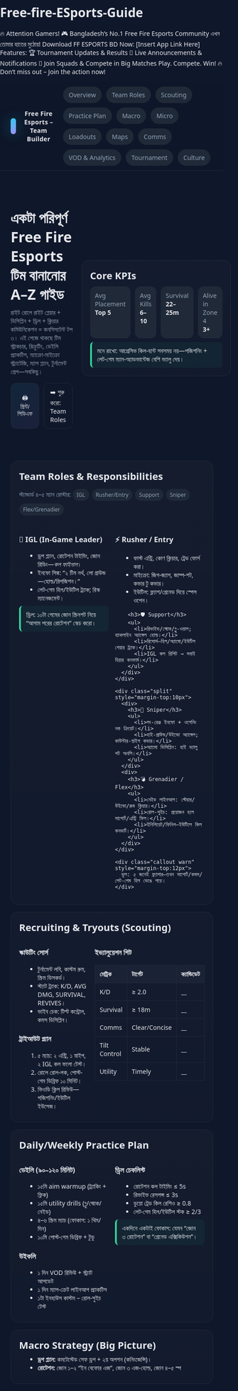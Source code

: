 # Free-fire-ESports-Guide
🔥 Attention Gamers! 🎮 Bangladesh’s No.1 Free Fire Esports Community এখন তোমার হাতের মুঠোয়!  Download FF ESPORTS BD Now: [Insert App Link Here]  Features: 🏆 Tournament Updates &amp; Results 📢 Live Announcements &amp; Notifications 👥 Join Squads &amp; Compete in Big Matches  Play. Compete. Win! 🔥 Don’t miss out – Join the action now!
<!DOCTYPE html>
<html lang="bn">
<head>
<meta charset="utf-8" />
<meta name="viewport" content="width=device-width, initial-scale=1" />
<title>Free Fire Esports – সম্পূর্ণ টিম বিল্ডিং গাইড (A–Z)</title>
<meta name="description" content="Free Fire Esports টিম তৈরি, রোল ডিফাইন, স্কাউটিং, ট্রেনিং, স্ট্র্যাটেজি, টুর্নামেন্ট প্রেপ – সবকিছু এক পেজে।" />
<style>
  :root{
    --bg:#0f172a;        /* slate-900 */
    --card:#111827;      /* gray-900 */
    --muted:#94a3b8;     /* slate-400 */
    --text:#e5e7eb;      /* gray-200 */
    --brand:#22d3ee;     /* cyan-400 */
    --accent:#a78bfa;    /* violet-400 */
    --ok:#34d399;        /* emerald-400 */
    --warn:#f59e0b;      /* amber-500 */
    --bad:#f43f5e;       /* rose-500 */
    --chip:#1f2937;      /* gray-800 */
    --border:#1f2937;
  }
  *{box-sizing:border-box}
  html,body{margin:0;padding:0;background:radial-gradient(1200px 600px at 80% -10%, rgba(34,211,238,.15), transparent 60%), radial-gradient(1000px 500px at 10% -10%, rgba(167,139,250,.12), transparent 60%), var(--bg); color:var(--text); font-family: ui-sans-serif, system-ui, -apple-system, Segoe UI, Roboto, Helvetica, Arial, Noto Sans, "Apple Color Emoji","Segoe UI Emoji";}
  a{color:var(--brand); text-decoration:none}
  a:hover{text-decoration:underline}
  .container{max-width:1100px; margin:0 auto; padding:24px}
  header{
    position:sticky; top:0; z-index:50;
    backdrop-filter: blur(10px);
    background:rgba(15,23,42,.7);
    border-bottom:1px solid var(--border);
  }
  .nav{display:flex; align-items:center; gap:16px; justify-content:space-between; padding:10px 24px}
  .brand{display:flex; align-items:center; gap:12px}
  .logo{width:36px;height:36px;border-radius:12px; background:linear-gradient(135deg,var(--brand),var(--accent)); box-shadow:0 0 30px rgba(34,211,238,.35)}
  .title{font-weight:800; letter-spacing:.3px}
  .toc{display:flex; flex-wrap:wrap; gap:10px}
  .chip{padding:8px 12px; border-radius:999px; background:var(--chip); border:1px solid var(--border); color:var(--muted); font-size:14px; cursor:pointer}
  .chip:hover{color:var(--text); border-color:var(--accent)}
  .hero{display:grid; grid-template-columns:1.2fr .8fr; gap:20px; padding:28px 24px; align-items:center}
  .hero h1{font-size:32px; margin:0 0 10px}
  .hero p{color:var(--muted); margin:0}
  .cta-row{display:flex; gap:10px; margin-top:16px}
  .btn{padding:10px 14px; border:1px solid var(--border); border-radius:12px; background:linear-gradient(135deg,rgba(34,211,238,.08),rgba(167,139,250,.08)); color:var(--text); cursor:pointer}
  .btn:hover{border-color:var(--brand)}
  .btn-ghost{background:transparent}
  .grid{display:grid; grid-template-columns:repeat(12,1fr); gap:16px; margin-top:20px}
  .card{grid-column:span 12; background:linear-gradient(180deg, rgba(255,255,255,.02), rgba(255,255,255,.01)); border:1px solid var(--border); border-radius:16px; padding:18px}
  .card h2{margin:0 0 8px; font-size:22px}
  .muted{color:var(--muted); font-size:14px}
  .split{display:grid; grid-template-columns:1fr 1fr; gap:14px}
  .kpi{display:grid; grid-template-columns:repeat(4,1fr); gap:10px; margin-top:10px}
  .kpi .tile{background:var(--chip); border:1px solid var(--border); border-radius:12px; padding:10px}
  ul,ol{margin:8px 0 8px 18px}
  code.k{background:var(--chip); padding:2px 6px; border-radius:6px; border:1px solid var(--border)}
  table{width:100%; border-collapse:collapse; margin-top:8px; font-size:14px}
  th,td{border:1px solid var(--border); padding:10px; text-align:left}
  th{background:rgba(255,255,255,.03)}
  .tag{display:inline-block; padding:4px 8px; border-radius:999px; background:var(--chip); border:1px solid var(--border); font-size:12px; color:var(--muted); margin-right:6px; margin-bottom:6px}
  .callout{border-left:4px solid var(--ok); padding:10px 12px; background:rgba(52,211,153,.05); border-radius:8px; margin-top:8px}
  .warn{border-left-color:var(--warn); background:rgba(245,158,11,.06)}
  .bad{border-left-color:var(--bad); background:rgba(244,63,94,.06)}
  footer{margin:36px 0 24px; color:var(--muted); text-align:center}
  /* responsive */
  @media (max-width:900px){ .hero{grid-template-columns:1fr} .split{grid-template-columns:1fr} .kpi{grid-template-columns:repeat(2,1fr)} }
</style>
</head>
<body>

<header>
  <div class="nav">
    <div class="brand">
      <div class="logo"></div>
      <div class="title">Free Fire Esports – Team Builder</div>
    </div>
    <div class="toc">
      <a class="chip" href="#overview">Overview</a>
      <a class="chip" href="#roles">Team Roles</a>
      <a class="chip" href="#scouting">Scouting</a>
      <a class="chip" href="#practice">Practice Plan</a>
      <a class="chip" href="#macro">Macro</a>
      <a class="chip" href="#micro">Micro</a>
      <a class="chip" href="#loadout">Loadouts</a>
      <a class="chip" href="#maps">Maps</a>
      <a class="chip" href="#comms">Comms</a>
      <a class="chip" href="#vod">VOD & Analytics</a>
      <a class="chip" href="#tournament">Tournament</a>
      <a class="chip" href="#health">Culture</a>
    </div>
  </div>
</header>

<section class="container hero" id="overview">
  <div>
    <h1>একটা পরিপূর্ণ Free Fire Esports টিম বানানোর A–Z গাইড</h1>
    <p>রাইট রোলে রাইট প্লেয়ার + ডিসিপ্লিন + ড্রিল + ক্লিয়ার কমিউনিকেশন = কনসিসটেন্ট টপ ৩। এই পেজে থাকছে টিম স্ট্রাকচার, রিক্রুটিং, ডেইলি প্র্যাকটিস, ম্যাক্রো-মাইক্রো স্ট্র্যাটেজি, ম্যাপ প্ল্যান, টুর্নামেন্ট প্রেপ—সবকিছু।</p>
    <div class="cta-row">
      <button class="btn" onclick="window.print()">🖨️ প্রিন্ট/পিডিএফ</button>
      <a class="btn btn-ghost" href="#roles">➡️ শুরু করো: Team Roles</a>
    </div>
  </div>
  <div>
    <div class="card">
      <h2>Core KPIs</h2>
      <div class="kpi">
        <div class="tile"><div class="muted">Avg Placement</div><div><strong>Top 5</strong></div></div>
        <div class="tile"><div class="muted">Avg Kills</div><div><strong>6–10</strong></div></div>
        <div class="tile"><div class="muted">Survival</div><div><strong>22–25m</strong></div></div>
        <div class="tile"><div class="muted">Alive in Zone 4</div><div><strong>3+</strong></div></div>
      </div>
      <div class="callout">মনে রাখো: আগ্রেসিভ কিল-হান্ট সবসময় নয়—পজিশনিং + লেট-গেম ম্যান-অ্যাডভান্টেজ বেশি ভ্যালু দেয়।</div>
    </div>
  </div>
</section>

<main class="container grid">

  <!-- Roles -->
  <section class="card" id="roles">
    <h2>Team Roles & Responsibilities</h2>
    <p class="muted">স্ট্যান্ডার্ড ৪–৫ ম্যান রোস্টার: <span class="tag">IGL</span><span class="tag">Rusher/Entry</span><span class="tag">Support</span><span class="tag">Sniper</span><span class="tag">Flex/Grenadier</span></p>
    <div class="split">
      <div>
        <h3>🧭 IGL (In-Game Leader)</h3>
        <ul>
          <li>ড্রপ প্ল্যান, রোটেশন টাইমিং, জোন রিডিং—<em>কল ফাইনাল</em>।</li>
          <li>ইনফো সিঙ্ক: “২ টিম নর্থ, লো গ্রাউন্ড—হোল্ড/রিপজিশন।”</li>
          <li>লেট-গেম হিল/ইউটিল ট্র্যাক; রিস্ক ম্যানেজমেন্ট।</li>
        </ul>
        <div class="callout">ড্রিল: ১০টা গেমের জোন স্ক্রিনশট নিয়ে “আগাম পরের রোটেশন” স্কেচ করো।</div>
      </div>
      <div>
        <h3>⚡ Rusher / Entry</h3>
        <ul>
          <li>ফাস্ট এন্ট্রি, কোণ ক্লিয়ার, ট্রেড ফোর্স করা।</li>
          <li>মাইক্রো: জিগ-জ্যাগ, জাম্প-শট, কভার টু কভার।</li>
          <li>ইউটিল: ফ্ল্যাশ/গ্রেনেড দিয়ে স্পেস ওপেন।</li>
        </ul>

        <h3>🛡️ Support</h3>
        <ul>
          <li>রিভাইভ/স্মোক/গ্লু-ওয়াল; ব্যাকলাইন অ্যাঙ্গেল হোল্ড।</li>
          <li>রিসোর্স—হিল/অ্যামো/ইউটিল শেয়ার ট্র্যাক।</li>
          <li>IGL কল রিপিট → সবাই হিয়ার কনফার্ম।</li>
        </ul>
      </div>
    </div>

    <div class="split" style="margin-top:10px">
      <div>
        <h3>🎯 Sniper</h3>
        <ul>
          <li>লং-রেঞ্জ ইনফো + ওপেনিং নক ক্রিয়েট।</li>
          <li>হাই-গ্রাউন্ড/উইন্ডো অ্যাঙ্গেল; কাউন্টার-স্নাইপ কভার।</li>
          <li>অ্যামো ডিসিপ্লিন: হাই ভ্যালু শট অনলি।</li>
        </ul>
      </div>
      <div>
        <h3>💣 Grenadier / Flex</h3>
        <ul>
          <li>নেইড লাইনআপ: স্টেয়ার/উইন্ডো/রুম ক্লিয়ার।</li>
          <li>রোল-সুইচ: প্রয়োজন হলে সাপোর্ট/এন্ট্রি ফিল।</li>
          <li>ইনিশিয়েট/ফিনিশ—ইউটিলে কিল কনভার্ট।</li>
        </ul>
      </div>
    </div>

    <div class="callout warn" style="margin-top:12px">
      ভুল: ৫ জনেই ফ্র্যাগার—তখন সাপোর্ট/কমস/লেট-গেম হিল ভেঙে পড়ে।
    </div>
  </section>

  <!-- Scouting -->
  <section class="card" id="scouting">
    <h2>Recruiting & Tryouts (Scouting)</h2>
    <div class="split">
      <div>
        <h3>স্কাউটিং সোর্স</h3>
        <ul>
          <li>টুর্নামেন্ট লবি, কাস্টম রুম, স্ক্রিম ডিসকর্ড।</li>
          <li>স্ট্যাট ট্র্যাক: K/D, AVG DMG, SURVIVAL, REVIVES।</li>
          <li>ভাইব চেক: টিল্ট কন্ট্রোল, কমস ডিসিপ্লিন।</li>
        </ul>
        <h3>ট্রাইআউট প্ল্যান</h3>
        <ol>
          <li>৫ ম্যাচ: ২ এন্ট্রি, ১ স্নাইপ, ২ IGL কল ফলো টেস্ট।</li>
          <li>রোলে রোল-লক, পোস্ট-গেম ডিব্রিফ ১০ মিনিট।</li>
          <li>ভিওডি ক্লিপ রিভিউ—পজিশনিং/ইউটিল ইউসেজ।</li>
        </ol>
      </div>
      <div>
        <h3>ইভ্যালুয়েশন শিট</h3>
        <table>
          <thead><tr><th>মেট্রিক</th><th>টার্গেট</th><th>ক্যান্ডিডেট</th></tr></thead>
          <tbody>
            <tr><td>K/D</td><td>≥ 2.0</td><td>__</td></tr>
            <tr><td>Survival</td><td>≥ 18m</td><td>__</td></tr>
            <tr><td>Comms</td><td>Clear/Concise</td><td>__</td></tr>
            <tr><td>Tilt Control</td><td>Stable</td><td>__</td></tr>
            <tr><td>Utility</td><td>Timely</td><td>__</td></tr>
          </tbody>
        </table>
      </div>
    </div>
  </section>

  <!-- Practice -->
  <section class="card" id="practice">
    <h2>Daily/Weekly Practice Plan</h2>
    <div class="split">
      <div>
        <h3>ডেইলি (৯০–১২০ মিনিট)</h3>
        <ul>
          <li>১৫মি aim warmup (ট্র্যাকিং + ফ্লিক)</li>
          <li>১৫মি utility drills (গ্লু/স্মোক/নেইড)</li>
          <li>৪–৬ স্ক্রিম ম্যাচ (ফোকাস: ১ থিম/দিন)</li>
          <li>১০মি পোস্ট-গেম ডিব্রিফ + টুডু</li>
        </ul>
        <h3>উইকলি</h3>
        <ul>
          <li>১ দিন VOD রিভিউ + স্ট্র্যাট আপডেট</li>
          <li>১ দিন ম্যাপ-ক্রেট লাইনআপ প্র্যাকটিস</li>
          <li>১টা ইনহাউস কাস্টম – রোল-সুইচ টেস্ট</li>
        </ul>
      </div>
      <div>
        <h3>ড্রিল চেকলিস্ট</h3>
        <ul>
          <li>রোটেশন কল টাইমিং ≤ 5s</li>
          <li>রিভাইভ রেসপন্স ≤ 3s</li>
          <li>ডুয়ো ট্রেড কিল রেশিও ≥ 0.8</li>
          <li>লেট-গেম হিল/ইউটিল স্টক ≥ 2/3</li>
        </ul>
        <div class="callout">একদিনে একটাই ফোকাস: যেমন “জোন ৩ রোটেশন” বা “গ্রেনেড এক্সিকিউশন”।</div>
      </div>
    </div>
  </section>

  <!-- Macro -->
  <section class="card" id="macro">
    <h2>Macro Strategy (Big Picture)</h2>
    <ul>
      <li><strong>ড্রপ প্ল্যান:</strong> কমটেস্টেড সেফ ড্রপ + ২য় অপশন (কনিংজেন্সি)।</li>
      <li><strong>রোটেশন:</strong> জোন ১–২ “ইন বেফোর এজ”, জোন ৩ এজ-হোল্ড, জোন ৪–৫ স্প
